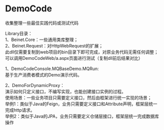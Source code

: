 # DemoCode
收集整理一些最佳实践代码或测试代码  
  
Library目录：  
1、Beinet.Core：一些通用类库整理；  
2、Beinet.Request：对HttpWebRequest的扩展；  
此dll仅需要复制到web项目的bin目录下即可完成，对原业务代码无需任何调整；  
可以调用DemoCodeWeb/a.aspx页面进行测试（复制dll前后结果对比）  
  
  
1、DemoCodeConsole.MQBaseDemo.MQRun:  
基于生产消费者模式的Demo演示代码。  

2、DemoForDynamicProxy：  
演示如何只定义接口，不编写实现，也能创建接口实例的过程。  
使用场景：一些业务项目只需要定义接口，然后由框架进行统一实现的场景；  
举例1：类似于Java的Feign，业务只需要定义接口和Attribute声明，框架层统一完成http请求。  
举例2：类似于Java的JPA，业务只需要定义仓储层接口，框架层统一完成数据库操作  
  

